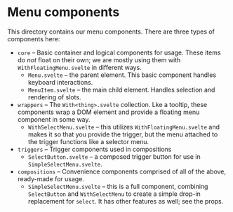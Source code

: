 # Menu components

This directory contains our menu components. There are three types of components here:

- `core` – Basic container and logical components for usage. These items do _not_ float on their own; we are mostly using them with `WithFloatingMenu.svelte` in different ways.
  - `Menu.svelte` – the parent element. This basic component handles keyboard interactions.
  - `MenuItem.svelte` – the main child element. Handles selection and rendering of slots.
- `wrappers` – The `With<thing>.svelte` collection. Lke a tooltip, these components wrap a DOM element and provide a floating menu component in some way.
  - `WithSelectMenu.svelte` – this utilizes `WithFloatingMenu.svelte` and makes it so that you provide the trigger, but the menu attached to the trigger functions like a selector menu.
- `triggers` – Trigger components used in compositions
  - `SelectButton.svelte` – a composed trigger button for use in `SimpleSelectMenu.svelte`.
- `compositions` – Convenience components comprised of all of the above, ready-made for usage.
  - `SimpleSelectMenu.svelte` – this is a full component, combining `SelectButton` and `WithSelectMenu` to create a simple drop-in replacement for `select`. It has other features as well; see the props.